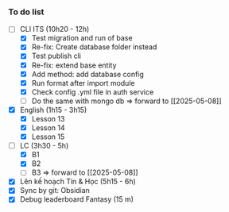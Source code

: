 ### To do list

- [ ] CLI ITS (10h20 - 12h)
	- [x] Test migration and run of base
	- [x] Re-fix: Create database folder instead
	- [x] Test publish cli
	- [x] Re-fix: extend base entity
	- [x] Add method: add database config
	- [x] Run format after import module
	- [x] Check config .yml file in auth service
	- [ ] Do the same with mongo db => forward to [[2025-05-08]]
- [x] English (1h15 - 3h15)
	- [x] Lesson 13
	- [x] Lesson 14
	- [x] Lesson 15
- [ ] LC (3h30 - 5h)
	- [x] B1
	- [x] B2
	- [ ] B3 => forward to [[2025-05-08]]
- [x] Lên kế hoạch Tin & Học (5h15 - 6h)
- [x] Sync by git: Obsidian
- [x] Debug leaderboard Fantasy (15 m)